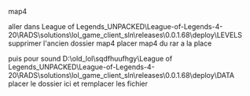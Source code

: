 map4


aller dans League of Legends_UNPACKED\League-of-Legends-4-20\RADS\solutions\lol_game_client_sln\releases\0.0.1.68\deploy\LEVELS 
supprimer l'ancien dossier map4 
placer map4 du rar a la place 

puis pour sound 
D:\old_lol\sqdfhuufhgy\League of Legends_UNPACKED\League-of-Legends-4-20\RADS\solutions\lol_game_client_sln\releases\0.0.1.68\deploy\DATA 
placer le dossier ici et remplacer les fichier 


